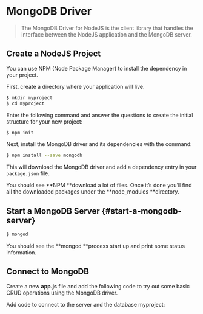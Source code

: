 # MongoDB Driver

> The MongoDB Driver for NodeJS is the client library that handles the interface between the NodeJS application and the MongoDB server.

## Create a NodeJS Project

You can use NPM \(Node Package Manager\) to install the dependency in your project.

First, create a directory where your application will live.

```bash
$ mkdir myproject
$ cd myproject
```

Enter the following command and answer the questions to create the initial structure for your new project:

```bash
$ npm init
```

Next, install the MongoDB driver and its dependencies with the command:

```bash
$ npm install --save mongodb
```

This will download the MongoDB driver and add a dependency entry in your `package.json` file.

You should see **NPM **download a lot of files. Once it’s done you’ll find all the downloaded packages under the **node\_modules **directory.

## Start a MongoDB Server {#start-a-mongodb-server}

```bash
$ mongod
```

You should see the **mongod **process start up and print some status information.

## Connect to MongoDB

Create a new **app.js** file and add the following code to try out some basic CRUD operations using the MongoDB driver.



Add code to connect to the server and the database myproject:

